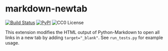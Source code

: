 markdown-newtab
===============

[![Build Status](https://travis-ci.org/Undeterminant/markdown-newtab.svg?branch=master)](https://travis-ci.org/Undeterminant/markdown-newtab)
[![PyPI](https://img.shields.io/pypi/v/markdown-newtab.svg)](https://pypi.python.org/pypi/markdown-newtab)
![CC0 License](https://img.shields.io/badge/license-CC0-lightgrey.svg)

This extension modifies the HTML output of Python-Markdown to open all
links in a new tab by adding `target="_blank"`. See `run_tests.py` for
example usage.
